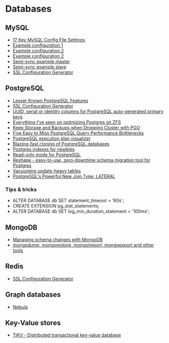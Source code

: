 # Databases

## MySQL

- [17 Key MySQL Config File Settings](http://www.speedemy.com/17-key-mysql-config-file-settings-mysql-5-7-proof/)
- [Example configuration 1](my1.cnf)
- [Example configuration 2](my2.cnf)
- [Example configuration 2](my3.cnf)
- [Semi-sync example master](my-master.cnf)
- [Semi-sync example slave](my-slave.cnf)
- [SSL Configuration Generator](https://ssl-config.mozilla.org/#server=mysql&version=8.0.19&config=modern&openssl=1.1.1k&guideline=5.6)

## PostgreSQL

- [Lesser Known PostgreSQL Features](https://hakibenita.com/postgresql-unknown-features)
- [SSL Configuration Generator](https://ssl-config.mozilla.org/#server=postgresql&version=12.1&config=modern&openssl=1.1.1k&guideline=5.6)
- [UUID, serial or identity columns for PostgreSQL auto-generated primary keys](https://www.cybertec-postgresql.com/en/uuid-serial-or-identity-columns-for-postgresql-auto-generated-primary-keys/)
- [Everything I've seen on optimizing Postgres on ZFS](https://vadosware.io/post/everything-ive-seen-on-optimizing-postgres-on-zfs-on-linux/#dead-end-ulimit)
- [Keep Storage and Backups when Dropping Cluster with PGO](https://blog.crunchydata.com/blog/keep-storage-and-backups-when-dropping-cluster-with-pgo)
- [Five Easy to Miss PostgreSQL Query Performance Bottlenecks](https://pawelurbanek.com/postgresql-query-bottleneck)
- [PostgreSQL execution plan visualizer](https://explain.dalibo.com/)
- [Blazing-fast cloning of PostgreSQL databases](https://github.com/postgres-ai/database-lab-engine)
- [Postgres indexes for newbies](https://blog.crunchydata.com/blog/postgres-indexes-for-newbies)
- [Read-only mode for PostgreSQL](https://www.jkatz05.com/post/postgres/postgres-read-only/)
- [Reshape - easy-to-use, zero-downtime schema migration tool for Postgres](https://github.com/fabianlindfors/reshape)
- [Vacuuming update-heavy tables](https://dataegret.com/2022/02/vacuuming-update-heavy-tables/)
- [PostgreSQL's Powerful New Join Type: LATERAL](https://heap.io/blog/postgresqls-powerful-new-join-type-lateral)

### Tips & tricks

- ALTER DATABASE db SET statement_timeout = '60s';
- CREATE EXTENSION pg_stat_statements;
- ALTER DATABASE db SET log_min_duration_statement = '100ms';

## MongoDB

- [Managing schema changes with MongoDB](https://derickrethans.nl/managing-schema-changes.html)
- [mongodump, mongorestore, mongoimport, mongoexport and other tools](https://github.com/mongodb/mongo-tools/)

## Redis

- [SSL Configuration Generator](https://ssl-config.mozilla.org/#server=redis&version=6.0&config=modern&openssl=1.1.1k&guideline=5.6)

## Graph databases

- [Nebula](https://github.com/vesoft-inc/nebula)

## Key-Value stores

- [TiKV - Distributed transactional key-value database](https://github.com/tikv/tikv)
